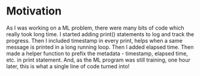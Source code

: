 # Motivation
As I was working on a ML problem, there were many bits of code which really took long time. I started adding print() statements to log and track the progress. Then I included timestamp in every print, helps when a same message is printed in a long running loop. Then I added elapsed time. Then made a helper function to prefix the metadata - timestamp, elapsed time, etc. in print statement. And, as the ML program was still training, one hour later, this is what a single line of code turned into!
